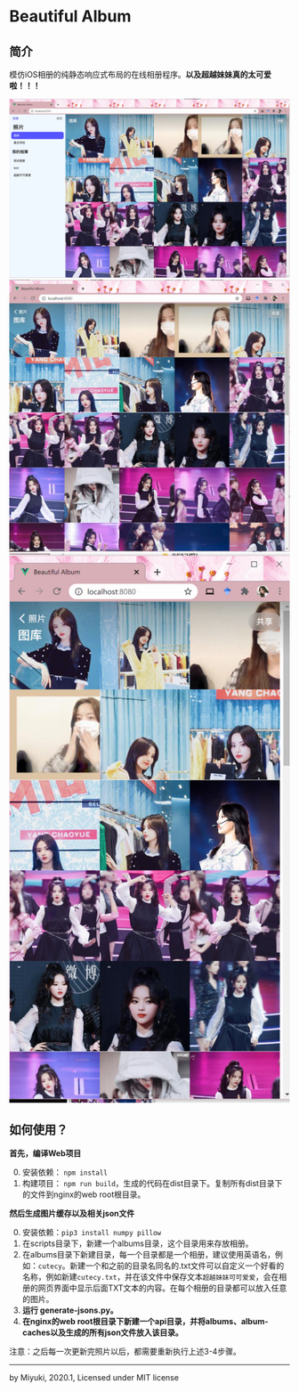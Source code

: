 # Beautiful Album

## 简介
模仿iOS相册的纯静态响应式布局的在线相册程序。**以及超越妹妹真的太可爱啦！！！**

<img src="docs/preview1.png">

<img src="docs/preview2.png">

<img src="docs/preview3.png">

## 如何使用？
**首先，编译Web项目**

0. 安装依赖： `npm install`
1. 构建项目： `npm run build`，生成的代码在dist目录下。复制所有dist目录下的文件到nginx的web root根目录。

**然后生成图片缓存以及相关json文件**

0. 安装依赖：`pip3 install numpy pillow`
1. 在scripts目录下，新建一个albums目录，这个目录用来存放相册。
2. 在albums目录下新建目录，每一个目录都是一个相册，建议使用英语名，例如：`cutecy`。新建一个和之前的目录名同名的.txt文件可以自定义一个好看的名称，例如新建`cutecy.txt`，并在该文件中保存文本`超越妹妹可可爱爱`，会在相册的网页界面中显示后面TXT文本的内容。在每个相册的目录都可以放入任意的图片。
3. **运行 generate-jsons.py。**
4. **在nginx的web root根目录下新建一个api目录，并将albums、album-caches以及生成的所有json文件放入该目录。**

注意：之后每一次更新完照片以后，都需要重新执行上述3-4步骤。

---------

by Miyuki, 2020.1, Licensed under MIT license